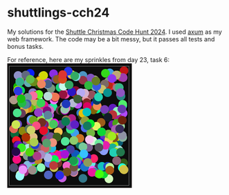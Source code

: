 # shuttlings-cch24

My solutions for the [Shuttle Christmas Code Hunt 2024](https://www.shuttle.dev/cch).
I used [axum](https://crates.io/crates/axum) as my web framework.
The code may be a bit messy, but it passes all tests and bonus tasks.

For reference, here are my sprinkles from day 23, task 6:
![My sprinkles](./sprinkles.png)
